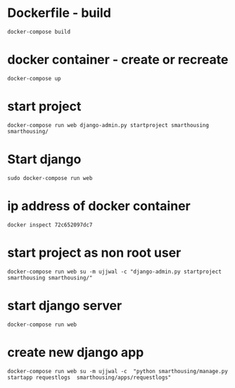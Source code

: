 # Dockerfile - build
`docker-compose build`


# docker container - create or recreate 
`docker-compose up`

# start project
`docker-compose run web django-admin.py startproject smarthousing smarthousing/`

# Start django
`sudo docker-compose run web`

# ip address of docker container
`docker inspect 72c652097dc7`

# start project as non root user
`docker-compose run web su -m ujjwal -c "django-admin.py startproject smarthousing smarthousing/"`

# start django server
`docker-compose run web`

# create new django app
`docker-compose run web su -m ujjwal -c  "python smarthousing/manage.py startapp requestlogs  smarthousing/apps/requestlogs"`

